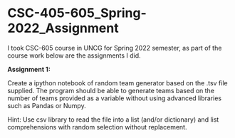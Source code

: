 # CSC-405-605_Spring-2022_Assignment

I took CSC-605 course in UNCG for Spring 2022 semester, as part of the course work below are the assignments I did.

**Assignment 1:** 

Create a ipython notebook of random team generator based on the .tsv file supplied. 
The program should be able to generate teams based on the number of teams provided as a variable without using advanced libraries such as Pandas or Numpy.

Hint: Use csv library to read the file into a list (and/or dictionary) and list comprehensions with random selection without replacement.
